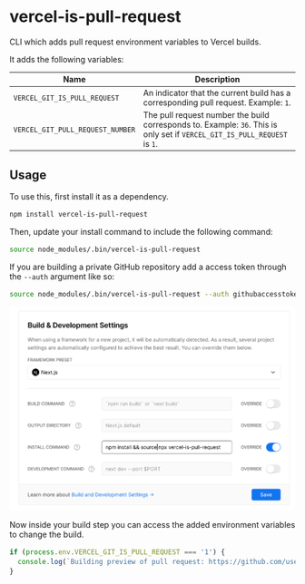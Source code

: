 # vercel-is-pull-request

CLI which adds pull request environment variables to Vercel builds.

It adds the following variables:

| Name | Description |
| --- | --- |
| `VERCEL_GIT_IS_PULL_REQUEST` | An indicator that the current build has a corresponding pull request. Example: `1`. |
| `VERCEL_GIT_PULL_REQUEST_NUMBER` | The pull request number the build corresponds to. Example: `36`. This is only set if `VERCEL_GIT_IS_PULL_REQUEST` is `1`. |

## Usage

To use this, first install it as a dependency.

```sh
npm install vercel-is-pull-request
```


Then, update your install command to include the following command:

```sh
source node_modules/.bin/vercel-is-pull-request
```

If you are building a private GitHub repository add a access token through the `--auth` argument like so: 

```sh
source node_modules/.bin/vercel-is-pull-request --auth githubaccesstoken
```

![Screenshot of updating vercel install command to include vercel-is-pull-request](./install-command.png)

Now inside your build step you can access the added environment variables to change the build.

```js
if (process.env.VERCEL_GIT_IS_PULL_REQUEST === '1') {
  console.log(`Building preview of pull request: https://github.com/useparcel/vercel-is-pull-request/pulls/${process.env.VERCEL_GIT_PULL_REQUEST_NUMBER}`)
}
